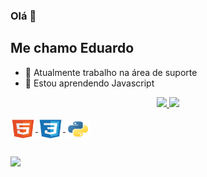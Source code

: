 ### Olá 👋 
## Me chamo Eduardo
- 🔭 Atualmente trabalho na área de suporte
- 🌱 Estou aprendendo Javascript

<div align="center">
  <a href="https://github.com/eolistar">
  <img height="160em" src="https://github-readme-stats.vercel.app/api?username=eolistar&show_icons=true&theme=merko&include_all_commits=true&count_private=true"/>
  <img height="160em" src="https://github-readme-stats.vercel.app/api/top-langs/?username=eolistar&layout=compact&langs_count=7&theme=merko"/>
</div>
<div style="display: inline_block"><br>
  <img align="center" alt="Rafa-HTML" height="30" width="40" src="https://raw.githubusercontent.com/devicons/devicon/master/icons/html5/html5-original.svg">
  <img align="center" alt="Rafa-CSS" height="30" width="40" src="https://raw.githubusercontent.com/devicons/devicon/master/icons/css3/css3-original.svg">
  <img align="center" alt="Rafa-Python" height="30" width="40" src="https://raw.githubusercontent.com/devicons/devicon/master/icons/python/python-original.svg">
</div>
  
##
  
<div> 
<a href="https://www.linkedin.com/in/eduardo-de-oliveira-carvalho-gon%C3%A7alves-156794196/" target="_blank"><img src="https://img.shields.io/badge/-LinkedIn-%230077B5?style=for-the-badge&logo=linkedin&logoColor=white" target="_blank"></a>
</div>
